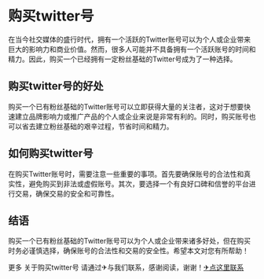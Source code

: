 # 购买twitter号

在当今社交媒体的盛行时代，拥有一个活跃的Twitter账号可以为个人或企业带来巨大的影响力和商业价值。然而，很多人可能并不具备拥有一个活跃账号的时间和精力。因此，购买一个已经拥有一定粉丝基础的Twitter号成为了一种选择。

## 购买twitter号的好处

购买一个已有粉丝基础的Twitter账号可以立即获得大量的关注者，这对于想要快速建立品牌影响力或推广产品的个人或企业来说是非常有利的。同时，购买账号也可以省去建立粉丝基础的艰辛过程，节省时间和精力。

## 如何购买twitter号

在购买Twitter账号时，需要注意一些重要的事项。首先要确保账号的合法性和真实性，避免购买到非法或虚假账号。其次，要选择一个有良好口碑和信誉的平台进行交易，确保交易的安全和可靠性。

## 结语

购买一个已有粉丝基础的Twitter账号可以为个人或企业带来诸多好处，但在购买时务必谨慎选择，确保账号的合法性和交易的安全性。希望本文对您有所帮助！

更多 关于购买twitter号 请通过✈与我们联系，感谢阅读，谢谢！[✈点这里联系](https://acc.k02.cc)